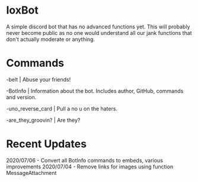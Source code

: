 # IoxBot
A simple discord bot that has no advanced functions yet. This will probably never become public as no one would understand all our jank functions that don't actually moderate or anything.

# Commands
-belt | Abuse your friends!

-BotInfo | Information about the bot. Includes author, GitHub, commands and version.

-uno_reverse_card | Pull a no u on the haters.

-are_they_groovin? | Are they?

# Recent Updates
2020/07/06 - Convert all BotInfo commands to embeds, various improvements
2020/07/04 - Remove links for images using function MessageAttachment

